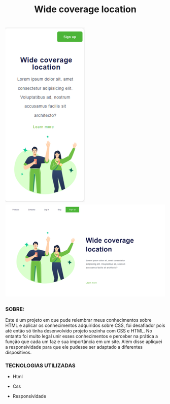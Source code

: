 <h1 align ="center">    Wide coverage location   <h1>

<img src="./assets/Captura de tela 2024-01-06 233926.png" width= 250>
<img src="./assets/Captura de tela 2024-01-06 234452.png" width= 600>

<h3>SOBRE: </h3>

Este é um projeto em que pude relembrar meus conhecimentos sobre HTML e aplicar os conhecimentos adquiridos sobre CSS, foi desafiador pois até então só tinha desenvolvido projeto sozinha com CSS e HTML. No entanto foi muito legal unir esses conhecimentos e perceber na prática a função que cada um faz e sua importância em um site. Além disse apliquei a responsividade para que ele pudesse ser adaptado a diferentes dispositivos.

<h3>TECNOLOGIAS UTILIZADAS</h3>

- Html

- Css

- Responsividade

